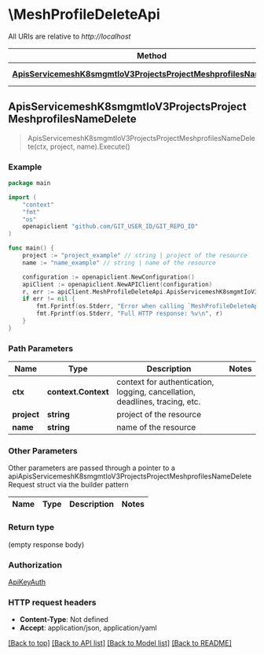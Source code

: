 # \MeshProfileDeleteApi

All URIs are relative to *http://localhost*

Method | HTTP request | Description
------------- | ------------- | -------------
[**ApisServicemeshK8smgmtIoV3ProjectsProjectMeshprofilesNameDelete**](MeshProfileDeleteApi.md#ApisServicemeshK8smgmtIoV3ProjectsProjectMeshprofilesNameDelete) | **Delete** /apis/servicemesh.k8smgmt.io/v3/projects/{project}/meshprofiles/{name} | 



## ApisServicemeshK8smgmtIoV3ProjectsProjectMeshprofilesNameDelete

> ApisServicemeshK8smgmtIoV3ProjectsProjectMeshprofilesNameDelete(ctx, project, name).Execute()





### Example

```go
package main

import (
    "context"
    "fmt"
    "os"
    openapiclient "github.com/GIT_USER_ID/GIT_REPO_ID"
)

func main() {
    project := "project_example" // string | project of the resource
    name := "name_example" // string | name of the resource

    configuration := openapiclient.NewConfiguration()
    apiClient := openapiclient.NewAPIClient(configuration)
    r, err := apiClient.MeshProfileDeleteApi.ApisServicemeshK8smgmtIoV3ProjectsProjectMeshprofilesNameDelete(context.Background(), project, name).Execute()
    if err != nil {
        fmt.Fprintf(os.Stderr, "Error when calling `MeshProfileDeleteApi.ApisServicemeshK8smgmtIoV3ProjectsProjectMeshprofilesNameDelete``: %v\n", err)
        fmt.Fprintf(os.Stderr, "Full HTTP response: %v\n", r)
    }
}
```

### Path Parameters


Name | Type | Description  | Notes
------------- | ------------- | ------------- | -------------
**ctx** | **context.Context** | context for authentication, logging, cancellation, deadlines, tracing, etc.
**project** | **string** | project of the resource | 
**name** | **string** | name of the resource | 

### Other Parameters

Other parameters are passed through a pointer to a apiApisServicemeshK8smgmtIoV3ProjectsProjectMeshprofilesNameDeleteRequest struct via the builder pattern


Name | Type | Description  | Notes
------------- | ------------- | ------------- | -------------



### Return type

 (empty response body)

### Authorization

[ApiKeyAuth](../README.md#ApiKeyAuth)

### HTTP request headers

- **Content-Type**: Not defined
- **Accept**: application/json, application/yaml

[[Back to top]](#) [[Back to API list]](../README.md#documentation-for-api-endpoints)
[[Back to Model list]](../README.md#documentation-for-models)
[[Back to README]](../README.md)

